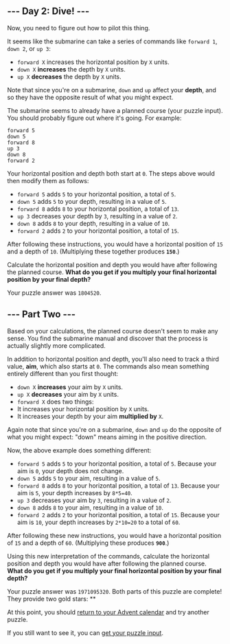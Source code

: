 
## --- Day 2: Dive! ---
Now, you need to figure out how to pilot this thing.

It seems like the submarine can take a series of commands like `forward 1`, `down 2`, or `up 3`:

 - `forward X` increases the horizontal position by `X` units.
 - `down X` **increases** the depth by `X` units.
 - `up X` **decreases** the depth by `X` units.

Note that since you're on a submarine, `down` and `up` affect your **depth**, and so they have the opposite result of what you might expect.

The submarine seems to already have a planned course (your puzzle input). You should probably figure out where it's going. For example:
```
forward 5
down 5
forward 8
up 3
down 8
forward 2
```

Your horizontal position and depth both start at `0`. The steps above would then modify them as follows:

 - `forward 5` adds `5` to your horizontal position, a total of `5`.
 - `down 5` adds `5` to your depth, resulting in a value of `5`.
 - `forward 8` adds `8` to your horizontal position, a total of `13`.
 - `up 3` decreases your depth by `3`, resulting in a value of `2`.
 - `down 8` adds `8` to your depth, resulting in a value of `10`.
 - `forward 2` adds `2` to your horizontal position, a total of `15`.

After following these instructions, you would have a horizontal position of `15` and a depth of `10`. (Multiplying these together produces **`150`**.)

Calculate the horizontal position and depth you would have after following the planned course. **What do you get if you multiply your final horizontal position by your final depth?**

Your puzzle answer was `1804520`.
## --- Part Two ---
Based on your calculations, the planned course doesn't seem to make any sense. You find the submarine manual and discover that the process is actually slightly more complicated.

In addition to horizontal position and depth, you'll also need to track a third value, **aim**, which also starts at `0`. The commands also mean something entirely different than you first thought:

 - `down X` **increases** your aim by `X` units.
 - `up X` **decreases** your aim by `X` units.
 - `forward X` does two things:
 - It increases your horizontal position by `X` units.
 - It increases your depth by your aim **multiplied by** `X`.

Again note that since you're on a submarine, `down` and `up` do the opposite of what you might expect: "down" means aiming in the positive direction.

Now, the above example does something different:

 - `forward 5` adds `5` to your horizontal position, a total of `5`. Because your aim is `0`, your depth does not change.
 - `down 5` adds `5` to your aim, resulting in a value of `5`.
 - `forward 8` adds `8` to your horizontal position, a total of `13`. Because your aim is `5`, your depth increases by `8*5=40`.
 - `up 3` decreases your aim by `3`, resulting in a value of `2`.
 - `down 8` adds `8` to your aim, resulting in a value of `10`.
 - `forward 2` adds `2` to your horizontal position, a total of `15`.  Because your aim is `10`, your depth increases by `2*10=20` to a total of `60`.

After following these new instructions, you would have a horizontal position of `15` and a depth of `60`. (Multiplying these produces **`900`**.)

Using this new interpretation of the commands, calculate the horizontal position and depth you would have after following the planned course. **What do you get if you multiply your final horizontal position by your final depth?**

Your puzzle answer was `1971095320`.
Both parts of this puzzle are complete! They provide two gold stars: **

At this point, you should [return to your Advent calendar](https://adventofcode.com/2021) and try another puzzle.

If you still want to see it, you can [get your puzzle input](https://adventofcode.com/2021/day/2/input).
